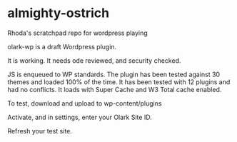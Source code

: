 # almighty-ostrich
Rhoda's scratchpad repo for wordpress playing

olark-wp is a draft Wordpress plugin.

It is working. It needs ode reviewed, and security checked.

JS is enqueued to WP standards. The plugin has been tested against 30 themes and loaded 100% of the time. It has been tested with 12 plugins and had no conflicts. It loads with Super Cache and W3 Total cache enabled.

To test, download and upload to wp-content/plugins

Activate, and in settings, enter your Olark Site ID.

Refresh your test site.

